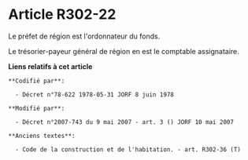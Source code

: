 # Article R302-22

Le préfet de région est l'ordonnateur du fonds.

Le trésorier-payeur général de région en est le comptable assignataire.

**Liens relatifs à cet article**

	**Codifié par**:

	  - Décret n°78-622 1978-05-31 JORF 8 juin 1978

	**Modifié par**:

	  - Décret n°2007-743 du 9 mai 2007 - art. 3 () JORF 10 mai 2007

	**Anciens textes**:

	  - Code de la construction et de l'habitation. - art. R302-36 (T)
